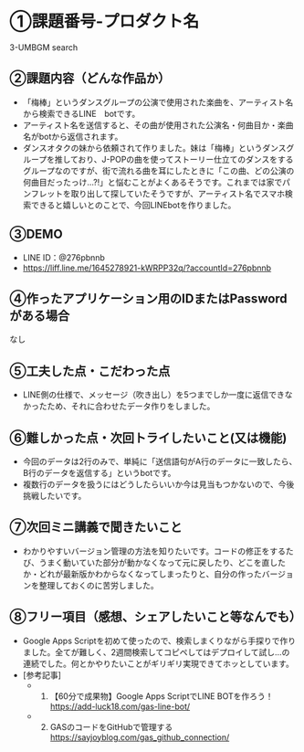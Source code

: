 # ①課題番号-プロダクト名

3-UMBGM search

## ②課題内容（どんな作品か）

- 「梅棒」というダンスグループの公演で使用された楽曲を、アーティスト名から検索できるLINE　botです。
- アーティスト名を送信すると、その曲が使用された公演名・何曲目か・楽曲名がbotから返信されます。
- ダンスオタクの妹から依頼されて作りました。妹は「梅棒」というダンスグループを推しており、J-POPの曲を使ってストーリー仕立てのダンスをするグループなのですが、街で流れる曲を耳にしたときに「この曲、どの公演の何曲目だったっけ…?!」と悩むことがよくあるそうです。これまでは家でパンフレットを取り出して探していたそうですが、アーティスト名でスマホ検索できると嬉しいとのことで、今回LINEbotを作りました。

## ③DEMO

- LINE ID：@276pbnnb
- https://liff.line.me/1645278921-kWRPP32q/?accountId=276pbnnb

## ④作ったアプリケーション用のIDまたはPasswordがある場合

なし

## ⑤工夫した点・こだわった点

- LINE側の仕様で、メッセージ（吹き出し）を5つまでしか一度に返信できなかったため、それに合わせたデータ作りをしました。

## ⑥難しかった点・次回トライしたいこと(又は機能)

- 今回のデータは2行のみで、単純に「送信語句がA行のデータに一致したら、B行のデータを返信する」というbotです。
- 複数行のデータを扱うにはどうしたらいいか今は見当もつかないので、今後挑戦したいです。

## ⑦次回ミニ講義で聞きたいこと

- わかりやすいバージョン管理の方法を知りたいです。コードの修正をするたび、うまく動いていた部分が動かなくなって元に戻したり、どこを直したか・どれが最新版かわからなくなってしまったりと、自分の作ったバージョンを整理しておくのに苦労しました。

## ⑧フリー項目（感想、シェアしたいこと等なんでも）

- Google Apps Scriptを初めて使ったので、検索しまくりながら手探りで作りました。全てが難しく、2週間検索してコピペしてはデプロイして試し…の連続でした。何とかやりたいことがギリギリ実現できてホッとしています。
- [参考記事]
  - 1. 【60分で成果物】Google Apps ScriptでLINE BOTを作ろう！　https://add-luck18.com/gas-line-bot/
  - 2. GASのコードをGitHubで管理する https://sayjoyblog.com/gas_github_connection/
